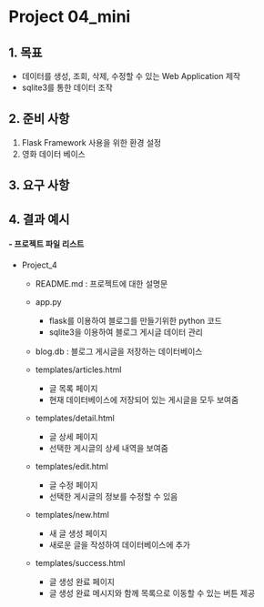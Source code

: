 # Project 04_mini

## 1. 목표
- 데이터를 생성, 조회, 삭제, 수정할 수 있는 Web Application 제작
- sqlite3를 통한 데이터 조작

## 2. 준비 사항
1. Flask Framework 사용을 위한 환경 설정
2. 영화 데이터 베이스

## 3. 요구 사항

## 4. 결과 예시

#### - 프로젝트 파일 리스트
- Project_4
    - README.md : 프로젝트에 대한 설명문  
    - app.py
    	- flask를 이용하여 블로그를 만들기위한 python 코드
    	- sqlite3을 이용하여 블로그 게시글 데이터 관리
    
	- blog.db : 블로그 게시글을 저장하는 데이터베이스  
	
    - templates/articles.html
    	- 글 목록 페이지
    	- 현재 데이터베이스에 저장되어 있는 게시글을 모두 보여줌

    - templates/detail.html
        - 글 상세 페이지
    	- 선택한 게시글의 상세 내역을 보여줌

    - templates/edit.html
        - 글 수정 페이지
    	- 선택한 게시글의 정보를 수정할 수 있음

    - templates/new.html
        - 새 글 생성 페이지
        - 새로운 글을 작성하여 데이터베이스에 추가

    - templates/success.html
        - 글 생성 완료 페이지
        - 글 생성 완료 메시지와 함께 목록으로 이동할 수 있는 버튼 제공